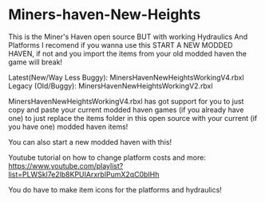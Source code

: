# Miners-haven-New-Heights
This is the Miner's Haven open source BUT with working Hydraulics And Platforms
I recomend if you wanna use this START A NEW MODDED HAVEN, if not and you import the items from your old modded haven the game will break!

Latest(New/Way Less Buggy): MinersHavenNewHeightsWorkingV4.rbxl
Legacy (Old/Buggy): MinersHavenNewHeightsWorkingV2.rbxl

MinersHavenNewHeightsWorkingV4.rbxl has got support for you to just copy and paste your current modded haven games (if you already have one) to just replace the items folder in this open source with your current (if you have one) modded haven items!

You can also start a new modded haven with this!

Youtube tutorial on how to change platform costs and more: https://www.youtube.com/playlist?list=PLWSkl7e2lb8KPUIArxrblPumX2qC0bIHh

You do have to make item icons for the platforms and hydraulics!
